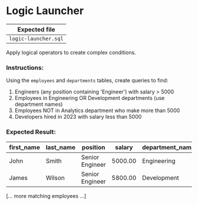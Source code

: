 # Logic Launcher

| Expected file |
| ------------- |
| `logic-launcher.sql` |

Apply logical operators to create complex conditions.

### Instructions:

Using the `employees` and `departments` tables, create queries to find:
1. Engineers (any position containing 'Engineer') with salary > 5000 
2. Employees in Engineering OR Development departments (use department names)
3. Employees NOT in Analytics department who make more than 5000
4. Developers hired in 2023 with salary less than 5000

### Expected Result:

| first_name | last_name | position        | salary  | department_name |
|------------|-----------|-----------------|---------|-----------------|
| John       | Smith     | Senior Engineer | 5000.00 | Engineering     |
| James      | Wilson    | Senior Engineer | 5800.00 | Development     |
[... more matching employees ...]